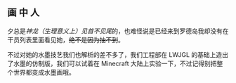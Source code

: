 ## 画  中  人

夕总是*神龙（生理意义上）见首不见尾*的，也难怪说是已经来到罗德岛我却没有在干员列表里面看见她，~~绝不是因为抽不到~~。

不过对她的水墨技艺我们也解析的差不多了，我们工程部在 LWJGL 的基础上造出了水墨的仿制版，我们可以试着在 Minecraft 大陆上实验一下，不过记得别把整个世界都变成水墨画哦。